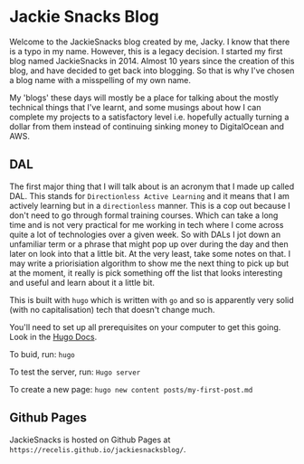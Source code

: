 # Jackie Snacks Blog

Welcome to the JackieSnacks blog created by me, Jacky. I know that there is a typo in my name. However, this is a legacy decision. I started my first blog named JackieSnacks in 2014. Almost 10 years since the creation of this blog, and have decided to get back into blogging. So that is why I've chosen a blog name with a misspelling of my own name.

My 'blogs' these days will mostly be a place for talking about the mostly technical things that I've learnt, and some musings about how I can complete my projects to a satisfactory level i.e. hopefully actually turning a dollar from them instead of continuing sinking money to DigitalOcean and AWS.

## DAL

The first major thing that I will talk about is an acronym that I made up called DAL. This stands for `Directionless Active Learning` and it means that I am actively learning but in a `directionless` manner. This is a cop out because I don't need to go through formal training courses. Which can take a long time and is not very practical for me working in tech where I come across quite a lot of technologies over a given week. So with DALs I jot down an unfamiliar term or a phrase that might pop up over during the day and then later on
look into that a little bit. At the very least, take some notes on that. I may write a priorisiation algorithm to show me the next thing to pick up but at the moment, it really is pick something off the list that looks interesting and useful and learn about it a little bit.

This is built with `hugo` which is written with `go` and so is apparently very solid (with no capitalisation) tech that doesn't change much.

You'll need to set up all prerequisites on your computer to get this going. Look in the [Hugo Docs](https://gohugo.io/getting-started/usage/).

To buid, run:
`hugo`

To test the server, run:
`Hugo server`

To create a new page:
`hugo new content posts/my-first-post.md`

## Github Pages

JackieSnacks is hosted on Github Pages at `https://recelis.github.io/jackiesnacksblog/`.
